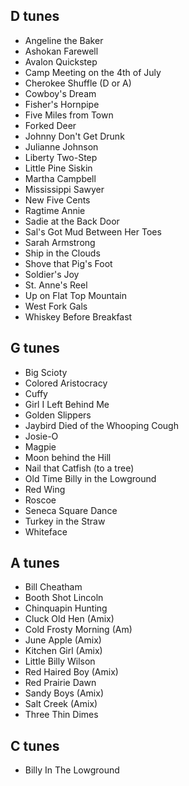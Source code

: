 ## D tunes
* Angeline the Baker
* Ashokan Farewell
* Avalon Quickstep
* Camp Meeting on the 4th of July
* Cherokee Shuffle (D or A)
* Cowboy's Dream
* Fisher's Hornpipe
* Five Miles from Town
* Forked Deer
* Johnny Don't Get Drunk
* Julianne Johnson
* Liberty Two-Step
* Little Pine Siskin
* Martha Campbell
* Mississippi Sawyer
* New Five Cents
* Ragtime Annie
* Sadie at the Back Door
* Sal's Got Mud Between Her Toes
* Sarah Armstrong
* Ship in the Clouds
* Shove that Pig's Foot
* Soldier's Joy
* St. Anne's Reel
* Up on Flat Top Mountain
* West Fork Gals
* Whiskey Before Breakfast

## G tunes
* Big Scioty
* Colored Aristocracy
* Cuffy
* Girl I Left Behind Me
* Golden Slippers
* Jaybird Died of the Whooping Cough
* Josie-O
* Magpie
* Moon behind the Hill
* Nail that Catfish (to a tree)
* Old Time Billy in the Lowground
* Red Wing
* Roscoe
* Seneca Square Dance
* Turkey in the Straw
* Whiteface

## A tunes
* Bill Cheatham
* Booth Shot Lincoln
* Chinquapin Hunting
* Cluck Old Hen (Amix)
* Cold Frosty Morning (Am)
* June Apple (Amix)
* Kitchen Girl (Amix)
* Little Billy Wilson
* Red Haired Boy (Amix)
* Red Prairie Dawn
* Sandy Boys (Amix)
* Salt Creek (Amix)
* Three Thin Dimes

## C tunes
* Billy In The Lowground
